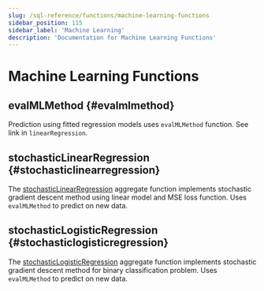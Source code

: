 ```yaml
---
slug: /sql-reference/functions/machine-learning-functions
sidebar_position: 115
sidebar_label: 'Machine Learning'
description: 'Documentation for Machine Learning Functions'
---
```


# Machine Learning Functions

## evalMLMethod {#evalmlmethod}

Prediction using fitted regression models uses `evalMLMethod` function. See link in `linearRegression`.

## stochasticLinearRegression {#stochasticlinearregression}

The [stochasticLinearRegression](/sql-reference/aggregate-functions/reference/stochasticlinearregression) aggregate function implements stochastic gradient descent method using linear model and MSE loss function. Uses `evalMLMethod` to predict on new data.

## stochasticLogisticRegression {#stochasticlogisticregression}

The [stochasticLogisticRegression](/sql-reference/aggregate-functions/reference/stochasticlogisticregression) aggregate function implements stochastic gradient descent method for binary classification problem. Uses `evalMLMethod` to predict on new data.

